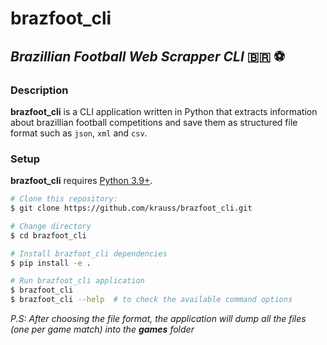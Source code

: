 # brazfoot_cli

## _Brazillian Football Web Scrapper CLI_ :brazil: :soccer:

### Description

**brazfoot_cli** is a CLI application written in Python that extracts information about brazillian football competitions and save them as structured file format such as `json`, `xml` and `csv`.

### Setup

**brazfoot_cli** requires [Python 3.9+](https://www.python.org/downloads/).

```sh
# Clone this repository:
$ git clone https://github.com/krauss/brazfoot_cli.git

# Change directory
$ cd brazfoot_cli

# Install brazfoot_cli dependencies
$ pip install -e .

# Run brazfoot_cli application
$ brazfoot_cli
$ brazfoot_cli --help  # to check the available command options 
```

_P.S: After choosing the file format, the application will dump all the files (one per game match) into the **games** folder_